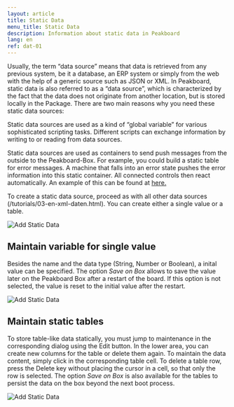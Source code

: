 ```yaml
---
layout: article
title: Static Data
menu_title: Static Data
description: Information about static data in Peakboard
lang: en
ref: dat-01
---
```

Usually, the term “data source” means that data is retrieved from any previous system, be it a database, an ERP system or simply from the web with the help of a generic source such as JSON or XML. In Peakboard, static data is also referred to as a “data source”, which is characterized by the fact that the data does not originate from another location, but is stored locally in the Package. There are two main reasons why you need these static data sources:

Static data sources are used as a kind of “global variable” for various sophisticated scripting tasks. Different scripts can exchange information by writing to or reading from data sources.

Static data sources are used as containers to send push messages from the outside to the Peakboard-Box. For example, you could build a static table for error messages. A machine that falls into an error state pushes the error information into this static container. All connected controls then react automatically. An example of this can be found at [here.](/misc/02-en-push-messages.html)

To create a static data source, proceed as with all other data sources (/tutorials/03-en-xml-daten.html). You can create either a single value or a table.

![Add Static Data](/assets/images/data-sources/static-data/add-data-dialog.png)

## Maintain variable for single value

Besides the name and the data type (String, Number or Boolean), a inital value can be specified. The option *Save on Box* allows to save the value later on the Peakboard Box after a restart of the board. If this option is not selected, the value is reset to the initial value after the restart.

![Add Static Data](/assets/images/data-sources/static-data/static-single-variable.png)

## Maintain static tables

To store table-like data statically, you must jump to maintenance in the corresponding dialog using the Edit button. In the lower area, you can create new columns for the table or delete them again. To maintain the data content, simply click in the corresponding table cell. To delete a table row, press the Delete key without placing the cursor in a cell, so that only the row is selected.
The option *Save on Box* is also available for the tables to persist the data on the box beyond the next boot process.

![Add Static Data](/assets/images/data-sources/static-data/static-table-variable.png)